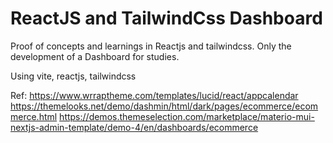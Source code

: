 # ReactJS and TailwindCss Dashboard

Proof of concepts and learnings in Reactjs and tailwindcss. 
Only the development of a Dashboard for studies.

Using vite, reactjs, tailwindcss

Ref:
https://www.wrraptheme.com/templates/lucid/react/appcalendar
https://themelooks.net/demo/dashmin/html/dark/pages/ecommerce/ecommerce.html
https://demos.themeselection.com/marketplace/materio-mui-nextjs-admin-template/demo-4/en/dashboards/ecommerce
